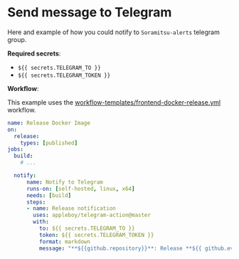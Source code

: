# Send message to Telegram

Here and example of how you could notify to `Soramitsu-alerts` telegram group.

**Required secrets**:
- `${{ secrets.TELEGRAM_TO }}`
- `${{ secrets.TELEGRAM_TOKEN }}`

**Workflow**:

This example uses the [workflow-templates/frontend-docker-release.yml](https://github.com/soramitsukhmer/.github/blob/main/workflow-templates/frontend-docker-release.yml) workflow.

```yml
name: Release Docker Image
on:
  release:
    types: [published]
jobs:
  build:
    # ...

  notify:
      name: Notify to Telegram
      runs-on: [self-hosted, linux, x64]
      needs: [build]
      steps:
      - name: Release notification
        uses: appleboy/telegram-action@master
        with:
          to: ${{ secrets.TELEGRAM_TO }}
          token: ${{ secrets.TELEGRAM_TOKEN }}
          format: markdown
          message: "**${{github.repository}}**: Release **${{ github.event.release.tag_name }}** published by **${{github.actor}}**"
```
